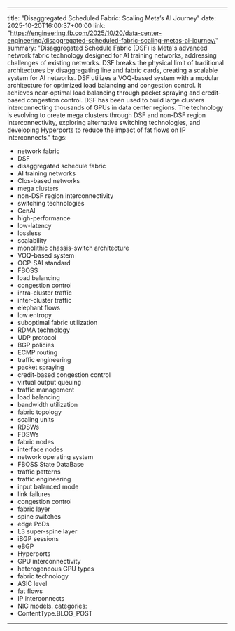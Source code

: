 
---
title: "Disaggregated Scheduled Fabric: Scaling Meta’s AI Journey"
date: 2025-10-20T16:00:37+00:00
link: "https://engineering.fb.com/2025/10/20/data-center-engineering/disaggregated-scheduled-fabric-scaling-metas-ai-journey/"
summary: "Disaggregated Schedule Fabric (DSF) is Meta's advanced network fabric technology designed for AI training networks, addressing challenges of existing networks. DSF breaks the physical limit of traditional architectures by disaggregating line and fabric cards, creating a scalable system for AI networks. DSF utilizes a VOQ-based system with a modular architecture for optimized load balancing and congestion control. It achieves near-optimal load balancing through packet spraying and credit-based congestion control. DSF has been used to build large clusters interconnecting thousands of GPUs in data center regions. The technology is evolving to create mega clusters through DSF and non-DSF region interconnectivity, exploring alternative switching technologies, and developing Hyperports to reduce the impact of fat flows on IP interconnects."
tags:
  - network fabric
  - DSF
  - disaggregated schedule fabric
  - AI training networks
  - Clos-based networks
  - mega clusters
  - non-DSF region interconnectivity
  - switching technologies
  - GenAI
  - high-performance
  - low-latency
  - lossless
  - scalability
  - monolithic chassis-switch architecture
  - VOQ-based system
  - OCP-SAI standard
  - FBOSS
  - load balancing
  - congestion control
  - intra-cluster traffic
  - inter-cluster traffic
  - elephant flows
  - low entropy
  - suboptimal fabric utilization
  - RDMA technology
  - UDP protocol
  - BGP policies
  - ECMP routing
  - traffic engineering
  - packet spraying
  - credit-based congestion control
  - virtual output queuing
  - traffic management
  - load balancing
  - bandwidth utilization
  - fabric topology
  - scaling units
  - RDSWs
  - FDSWs
  - fabric nodes
  - interface nodes
  - network operating system
  - FBOSS State DataBase
  - traffic patterns
  - traffic engineering
  - input balanced mode
  - link failures
  - congestion control
  - fabric layer
  - spine switches
  - edge PoDs
  - L3 super-spine layer
  - iBGP sessions
  - eBGP
  - Hyperports
  - GPU interconnectivity
  - heterogeneous GPU types
  - fabric technology
  - ASIC level
  - fat flows
  - IP interconnects
  - NIC models.
categories:
  - ContentType.BLOG_POST
---


